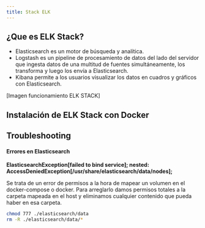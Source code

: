 ```yaml
---
title: Stack ELK
---
```



## ¿Que es ELK Stack?

- Elasticsearch es un motor de búsqueda y analítica.
- Logstash es un pipeline de procesamiento de datos del lado del servidor que ingesta datos de una multitud de fuentes simultáneamente, los transforma y luego los envía a Elasticsearch.
- Kibana permite a los usuarios visualizar los datos en cuadros y gráficos con Elasticsearch.

[Imagen funcionamiento ELK STACK]


## Instalación de ELK Stack con Docker



## Troubleshooting

#### Errores en Elasticsearch

**ElasticsearchException[failed to bind service]; nested: AccessDeniedException[/usr/share/elasticsearch/data/nodes];**

Se trata de un error de permisos a la hora de mapear un volumen en el docker-compose o docker. Para arreglarlo damos permisos totales a la carpeta mapeada en el host y eliminamos cualquier contenido que pueda haber en esa carpeta.

```bash
chmod 777 ./elasticsearch/data
rm -R ./elasticsearch/data/*
```